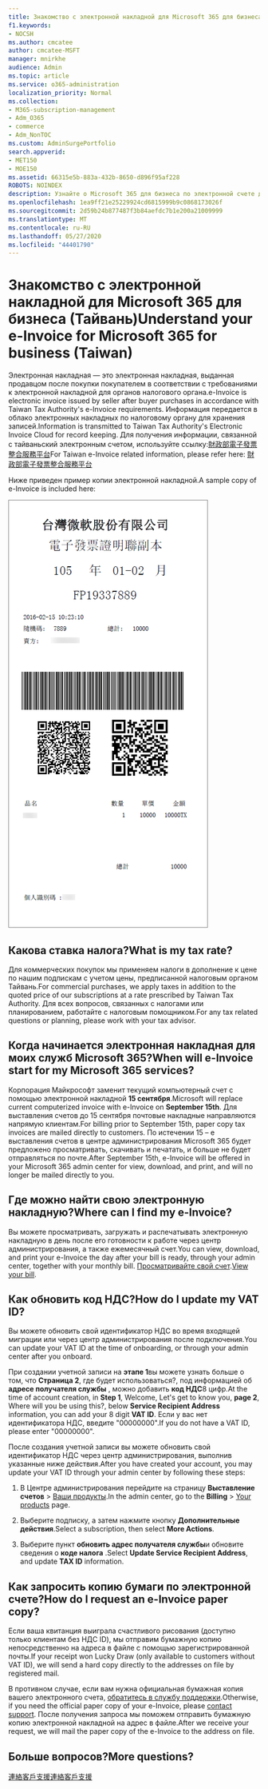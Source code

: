 ```yaml
---
title: Знакомство с электронной накладной для Microsoft 365 для бизнеса (Тайвань)
f1.keywords:
- NOCSH
ms.author: cmcatee
author: cmcatee-MSFT
manager: mnirkhe
audience: Admin
ms.topic: article
ms.service: o365-administration
localization_priority: Normal
ms.collection:
- M365-subscription-management
- Adm_O365
- commerce
- Adm_NonTOC
ms.custom: AdminSurgePortfolio
search.appverid:
- MET150
- MOE150
ms.assetid: 66315e5b-883a-432b-8650-d896f95af228
ROBOTS: NOINDEX
description: Узнайте о Microsoft 365 для бизнеса по электронной счете для Тайваня.
ms.openlocfilehash: 1ea9ff21e25229924cd6815999b9c0868173026f
ms.sourcegitcommit: 2d59b24b877487f3b84aefdc7b1e200a21009999
ms.translationtype: MT
ms.contentlocale: ru-RU
ms.lasthandoff: 05/27/2020
ms.locfileid: "44401790"
---
```

# <a name="understand-your-e-invoice-for-microsoft-365-for-business-taiwan"></a><span data-ttu-id="d341c-103">Знакомство с электронной накладной для Microsoft 365 для бизнеса (Тайвань)</span><span class="sxs-lookup"><span data-stu-id="d341c-103">Understand your e-Invoice for Microsoft 365 for business (Taiwan)</span></span>

<span data-ttu-id="d341c-104">Электронная накладная — это электронная накладная, выданная продавцом после покупки покупателем в соответствии с требованиями к электронной накладной для органов налогового органа.</span><span class="sxs-lookup"><span data-stu-id="d341c-104">e-Invoice is electronic invoice issued by seller after buyer purchases in accordance with Taiwan Tax Authority's e-Invoice requirements.</span></span> <span data-ttu-id="d341c-105">Информация передается в облако электронных накладных по налоговому органу для хранения записей.</span><span class="sxs-lookup"><span data-stu-id="d341c-105">Information is transmitted to Taiwan Tax Authority's Electronic Invoice Cloud for record keeping.</span></span> <span data-ttu-id="d341c-106">Для получения информации, связанной с тайваньский электронным счетом, используйте ссылку:<a href="https://www.einvoice.nat.gov.tw/" target="_blank">財政部電子發票整合服務平台</a></span><span class="sxs-lookup"><span data-stu-id="d341c-106">For Taiwan e-Invoice related information, please refer here: <a href="https://www.einvoice.nat.gov.tw/" target="_blank">財政部電子發票整合服務平台</a></span></span>
  
<span data-ttu-id="d341c-107">Ниже приведен пример копии электронной накладной.</span><span class="sxs-lookup"><span data-stu-id="d341c-107">A sample copy of e-Invoice is included here:</span></span>
  
![Тайваньский e – счет.](../../media/01a275ad-54a9-4b76-ac03-4b288508b161.png)
  
## <a name="what-is-my-tax-rate"></a><span data-ttu-id="d341c-109">Какова ставка налога?</span><span class="sxs-lookup"><span data-stu-id="d341c-109">What is my tax rate?</span></span>

<span data-ttu-id="d341c-110">Для коммерческих покупок мы применяем налоги в дополнение к цене по нашим подпискам с учетом цены, предписанной налоговым органом Тайвань.</span><span class="sxs-lookup"><span data-stu-id="d341c-110">For commercial purchases, we apply taxes in addition to the quoted price of our subscriptions at a rate prescribed by Taiwan Tax Authority.</span></span> <span data-ttu-id="d341c-111">Для всех вопросов, связанных с налогами или планированием, работайте с налоговым помощником.</span><span class="sxs-lookup"><span data-stu-id="d341c-111">For any tax related questions or planning, please work with your tax advisor.</span></span>
  
## <a name="when-will-e-invoice-start-for-my-microsoft-365-services"></a><span data-ttu-id="d341c-112">Когда начинается электронная накладная для моих служб Microsoft 365?</span><span class="sxs-lookup"><span data-stu-id="d341c-112">When will e-Invoice start for my Microsoft 365 services?</span></span>

<span data-ttu-id="d341c-113">Корпорация Майкрософт заменит текущий компьютерный счет с помощью электронной накладной **15 сентября**.</span><span class="sxs-lookup"><span data-stu-id="d341c-113">Microsoft will replace current computerized invoice with e-Invoice on **September 15th**.</span></span> <span data-ttu-id="d341c-114">Для выставления счетов до 15 сентября почтовые накладные направляются напрямую клиентам.</span><span class="sxs-lookup"><span data-stu-id="d341c-114">For billing prior to September 15th, paper copy tax invoices are mailed directly to customers.</span></span> <span data-ttu-id="d341c-115">По истечении 15 – е выставления счетов в центре администрирования Microsoft 365 будет предложено просматривать, скачивать и печатать, и больше не будет отправляться по почте.</span><span class="sxs-lookup"><span data-stu-id="d341c-115">After September 15th, e-Invoice will be offered in your Microsoft 365 admin center for view, download, and print, and will no longer be mailed directly to you.</span></span> 
  
## <a name="where-can-i-find-my-e-invoice"></a><span data-ttu-id="d341c-116">Где можно найти свою электронную накладную?</span><span class="sxs-lookup"><span data-stu-id="d341c-116">Where can I find my e-Invoice?</span></span>

<span data-ttu-id="d341c-117">Вы можете просматривать, загружать и распечатывать электронную накладную в день после его готовности к работе через центр администрирования, а также ежемесячный счет.</span><span class="sxs-lookup"><span data-stu-id="d341c-117">You can view, download, and print your e-Invoice the day after your bill is ready, through your admin center, together with your monthly bill.</span></span> <span data-ttu-id="d341c-118">[Просматривайте свой счет](view-your-bill-or-invoice.md).</span><span class="sxs-lookup"><span data-stu-id="d341c-118">[View your bill](view-your-bill-or-invoice.md).</span></span>
  
## <a name="how-do-i-update-my-vat-id"></a><span data-ttu-id="d341c-119">Как обновить код НДС?</span><span class="sxs-lookup"><span data-stu-id="d341c-119">How do I update my VAT ID?</span></span>

<span data-ttu-id="d341c-120">Вы можете обновить свой идентификатор НДС во время входящей миграции или через центр администрирования после подключения.</span><span class="sxs-lookup"><span data-stu-id="d341c-120">You can update your VAT ID at the time of onboarding, or through your admin center after you onboard.</span></span>
  
<span data-ttu-id="d341c-121">При создании учетной записи на **этапе 1**вы можете узнать больше о том, что **Страница 2**, где будет использоваться?, под информацией об **адресе получателя службы** , можно добавить **код НДС**8 цифр.</span><span class="sxs-lookup"><span data-stu-id="d341c-121">At the time of account creation, in **Step 1**, Welcome, Let's get to know you, **page 2**, Where will you be using this?, below **Service Recipient Address** information, you can add your 8 digit **VAT ID**.</span></span> <span data-ttu-id="d341c-122">Если у вас нет идентификатора НДС, введите "00000000".</span><span class="sxs-lookup"><span data-stu-id="d341c-122">If you do not have a VAT ID, please enter "00000000".</span></span>
  
<span data-ttu-id="d341c-123">После создания учетной записи вы можете обновить свой идентификатор НДС через центр администрирования, выполнив указанные ниже действия.</span><span class="sxs-lookup"><span data-stu-id="d341c-123">After you have created your account, you may update your VAT ID through your admin center by following these steps:</span></span>
  
1. <span data-ttu-id="d341c-124">В Центре администрирования перейдите на страницу **Выставление счетов** \> <a href="https://go.microsoft.com/fwlink/p/?linkid=842054" target="_blank">Ваши продукты</a>.</span><span class="sxs-lookup"><span data-stu-id="d341c-124">In the admin center, go to the **Billing** \> <a href="https://go.microsoft.com/fwlink/p/?linkid=842054" target="_blank">Your products</a> page.</span></span>
    
2. <span data-ttu-id="d341c-125">Выберите подписку, а затем нажмите кнопку **Дополнительные действия**.</span><span class="sxs-lookup"><span data-stu-id="d341c-125">Select a subscription, then select **More Actions**.</span></span>
    
3. <span data-ttu-id="d341c-126">Выберите пункт **обновить адрес получателя службы**и обновите сведения о **коде налога** .</span><span class="sxs-lookup"><span data-stu-id="d341c-126">Select **Update Service Recipient Address**, and update **TAX ID** information.</span></span> 
    
## <a name="how-do-i-request-an-e-invoice-paper-copy"></a><span data-ttu-id="d341c-127">Как запросить копию бумаги по электронной счете?</span><span class="sxs-lookup"><span data-stu-id="d341c-127">How do I request an e-Invoice paper copy?</span></span>

<span data-ttu-id="d341c-128">Если ваша квитанция выиграла счастливого рисования (доступно только клиентам без НДС ID), мы отправим бумажную копию непосредственно на адреса в файле с помощью зарегистрированной почты.</span><span class="sxs-lookup"><span data-stu-id="d341c-128">If your receipt won Lucky Draw (only available to customers without VAT ID), we will send a hard copy directly to the addresses on file by registered mail.</span></span>
  
<span data-ttu-id="d341c-129">В противном случае, если вам нужна официальная бумажная копия вашего электронного счета, [обратитесь в службу поддержки](../../admin/contact-support-for-business-products.md).</span><span class="sxs-lookup"><span data-stu-id="d341c-129">Otherwise, if you need the official paper copy of your e-Invoice, please [contact support](../../admin/contact-support-for-business-products.md).</span></span> <span data-ttu-id="d341c-130">После получения запроса мы поможем отправить бумажную копию электронной накладной на адрес в файле.</span><span class="sxs-lookup"><span data-stu-id="d341c-130">After we receive your request, we will mail the paper copy of the e-Invoice to the address on file.</span></span>
  
## <a name="more-questions"></a><span data-ttu-id="d341c-131">Больше вопросов?</span><span class="sxs-lookup"><span data-stu-id="d341c-131">More questions?</span></span>

[<span data-ttu-id="d341c-132">連絡客戶支援</span><span class="sxs-lookup"><span data-stu-id="d341c-132">連絡客戶支援</span></span>](../../admin/contact-support-for-business-products.md)
